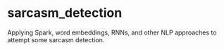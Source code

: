 # sarcasm_detection
Applying Spark, word embeddings, RNNs, and other NLP approaches to attempt some sarcasm detection. 
